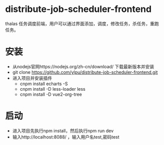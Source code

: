 # distribute-job-scheduler-frontend
thalas 任务调度前端，用户可以通过界面添加，调度，修改任务，杀任务，重跑任务。
# 安装
   * 从nodejs官网https://nodejs.org/zh-cn/download/ 下载最新版本并安装
   * git clone https://github.com/ylpu/distribute-job-scheduler-frontend.git
   * 进入项目并安装插件
      * cnpm install echarts -S
      * cnpm install -D less-loader less
      * cnpm install -D vue2-org-tree
# 启动
   * 进入项目先执行npm install，然后执行npm run dev
   * 输入http://localhost:8088/ ，输入用户名test,密码test
